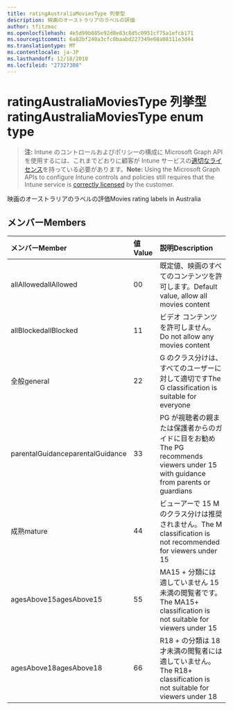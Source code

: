 ```yaml
---
title: ratingAustraliaMoviesType 列挙型
description: 映画のオーストラリアのラベルの評価
author: tfitzmac
ms.openlocfilehash: 4e5d99b085e92d8e83c8d5c0951cf75a1efcb171
ms.sourcegitcommit: 6a82bf240a3cfc0baabd227349e08a08311e3d44
ms.translationtype: MT
ms.contentlocale: ja-JP
ms.lasthandoff: 12/18/2018
ms.locfileid: "27327308"
---
```

# <a name="ratingaustraliamoviestype-enum-type"></a><span data-ttu-id="96f22-103">ratingAustraliaMoviesType 列挙型</span><span class="sxs-lookup"><span data-stu-id="96f22-103">ratingAustraliaMoviesType enum type</span></span>

> <span data-ttu-id="96f22-104">**注:** Intune のコントロールおよびポリシーの構成に Microsoft Graph API を使用するには、これまでどおりに顧客が Intune サービスの[適切なライセンス](https://go.microsoft.com/fwlink/?linkid=839381)を持っている必要があります。</span><span class="sxs-lookup"><span data-stu-id="96f22-104">**Note:** Using the Microsoft Graph APIs to configure Intune controls and policies still requires that the Intune service is [correctly licensed](https://go.microsoft.com/fwlink/?linkid=839381) by the customer.</span></span>

<span data-ttu-id="96f22-105">映画のオーストラリアのラベルの評価</span><span class="sxs-lookup"><span data-stu-id="96f22-105">Movies rating labels in Australia</span></span>
## <a name="members"></a><span data-ttu-id="96f22-106">メンバー</span><span class="sxs-lookup"><span data-stu-id="96f22-106">Members</span></span>
|<span data-ttu-id="96f22-107">メンバー</span><span class="sxs-lookup"><span data-stu-id="96f22-107">Member</span></span>|<span data-ttu-id="96f22-108">値</span><span class="sxs-lookup"><span data-stu-id="96f22-108">Value</span></span>|<span data-ttu-id="96f22-109">説明</span><span class="sxs-lookup"><span data-stu-id="96f22-109">Description</span></span>|
|:---|:---|:---|
|<span data-ttu-id="96f22-110">allAllowed</span><span class="sxs-lookup"><span data-stu-id="96f22-110">allAllowed</span></span>|<span data-ttu-id="96f22-111">0</span><span class="sxs-lookup"><span data-stu-id="96f22-111">0</span></span>|<span data-ttu-id="96f22-112">既定値、映画のすべてのコンテンツを許可します。</span><span class="sxs-lookup"><span data-stu-id="96f22-112">Default value, allow all movies content</span></span>|
|<span data-ttu-id="96f22-113">allBlocked</span><span class="sxs-lookup"><span data-stu-id="96f22-113">allBlocked</span></span>|<span data-ttu-id="96f22-114">1</span><span class="sxs-lookup"><span data-stu-id="96f22-114">1</span></span>|<span data-ttu-id="96f22-115">ビデオ コンテンツを許可しません。</span><span class="sxs-lookup"><span data-stu-id="96f22-115">Do not allow any movies content</span></span>|
|<span data-ttu-id="96f22-116">全般</span><span class="sxs-lookup"><span data-stu-id="96f22-116">general</span></span>|<span data-ttu-id="96f22-117">2</span><span class="sxs-lookup"><span data-stu-id="96f22-117">2</span></span>|<span data-ttu-id="96f22-118">G のクラス分けは、すべてのユーザーに対して適切です</span><span class="sxs-lookup"><span data-stu-id="96f22-118">The G classification is suitable for everyone</span></span>|
|<span data-ttu-id="96f22-119">parentalGuidance</span><span class="sxs-lookup"><span data-stu-id="96f22-119">parentalGuidance</span></span>|<span data-ttu-id="96f22-120">3</span><span class="sxs-lookup"><span data-stu-id="96f22-120">3</span></span>|<span data-ttu-id="96f22-121">PG が視聴者の親または保護者からのガイドに目をお勧め</span><span class="sxs-lookup"><span data-stu-id="96f22-121">The PG recommends viewers under 15 with guidance from parents or guardians</span></span>|
|<span data-ttu-id="96f22-122">成熟</span><span class="sxs-lookup"><span data-stu-id="96f22-122">mature</span></span>|<span data-ttu-id="96f22-123">4</span><span class="sxs-lookup"><span data-stu-id="96f22-123">4</span></span>|<span data-ttu-id="96f22-124">ビューアーで 15 M のクラス分けは推奨されません。</span><span class="sxs-lookup"><span data-stu-id="96f22-124">The M classification is not recommended for viewers under 15</span></span>|
|<span data-ttu-id="96f22-125">agesAbove15</span><span class="sxs-lookup"><span data-stu-id="96f22-125">agesAbove15</span></span>|<span data-ttu-id="96f22-126">5</span><span class="sxs-lookup"><span data-stu-id="96f22-126">5</span></span>|<span data-ttu-id="96f22-127">MA15 + 分類には適していません 15 未満の閲覧者です。</span><span class="sxs-lookup"><span data-stu-id="96f22-127">The MA15+ classification is not suitable for viewers under 15</span></span>|
|<span data-ttu-id="96f22-128">agesAbove18</span><span class="sxs-lookup"><span data-stu-id="96f22-128">agesAbove18</span></span>|<span data-ttu-id="96f22-129">6</span><span class="sxs-lookup"><span data-stu-id="96f22-129">6</span></span>|<span data-ttu-id="96f22-130">R18 + の分類は 18 才未満の閲覧者には適していません。</span><span class="sxs-lookup"><span data-stu-id="96f22-130">The R18+ classification is not suitable for viewers under 18</span></span>|



